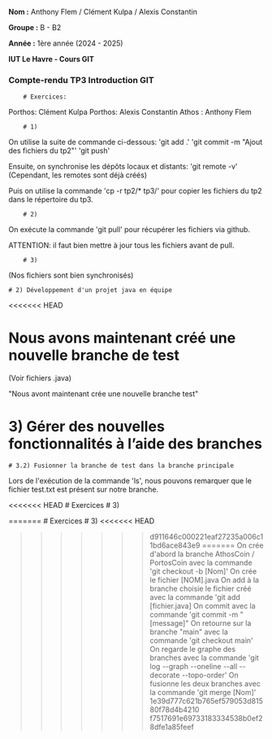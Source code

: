 **Nom :** Anthony Flem / Clément Kulpa / Alexis Constantin

**Groupe :** B - B2

**Année :** 1ère année (2024 - 2025)

**IUT Le Havre - Cours GIT**

### Compte-rendu TP3 Introduction GIT ###
		# Exercices:

Porthos: Clément Kulpa
Porthos: Alexis Constantin
Athos  : Anthony Flem

		# 1) 
On utilise la suite de commande ci-dessous:
'git add .'
'git commit -m "Ajout des fichiers du tp2"'
'git push'

Ensuite, on synchronise les dépôts locaux et distants:
'git remote -v' (Cependant, les remotes sont déjà créés)

Puis on utilise la commande 'cp -r tp2/* tp3/' pour copier les fichiers du tp2 dans le répertoire du tp3.

		# 2)
On exécute la commande 'git pull' pour récupérer les fichiers via github.

ATTENTION: il faut bien mettre à jour tous les fichiers avant de pull.

		# 3)
(Nos fichiers sont bien synchronisés)


	# 2) Développement d'un projet java en équipe
<<<<<<< HEAD


Nous avons maintenant créé une nouvelle branche de test
=======
(Voir fichiers .java)


"Nous avont maintenant crée une nouvelle branche test"


# 3) Gérer des nouvelles fonctionnalités à l’aide des branches
	# 3.2) Fusionner la branche de test dans la branche principale
Lors de l'exécution de la commande 'ls', nous pouvons remarquer que le fichier test.txt est présent sur notre branche.

<<<<<<< HEAD
	# Exercices
	# 3)
		
	
=======
		# Exercices
		# 3)
<<<<<<< HEAD
		
	
>>>>>>> d911646c000221eaf27235a006c11bd6ace843e9
=======
On crée d'abord la branche AthosCoin / PortosCoin avec la commande 'git checkout -b [Nom]'
On crée le fichier [NOM].java
On add à la branche choisie le fichier créé avec la commande 'git add [fichier.java]
On commit avec la commande 'git commit -m "[message]"
On retourne sur la branche "main" avec la commande 'git checkout main'
On regarde le graphe des branches avec la commande 'git log --graph --oneline --all --decorate --topo-order'
On fusionne les deux branches avec la commande 'git merge [Nom]'
>>>>>>> 1e39d777c621b765ef579053d81580f78d4b4210
>>>>>>> f7517691e69733183334538b0ef28dfe1a85feef
